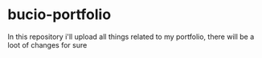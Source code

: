 # bucio-portfolio
In this repository i'll upload all things related to my portfolio, there will be a loot of changes for sure 
